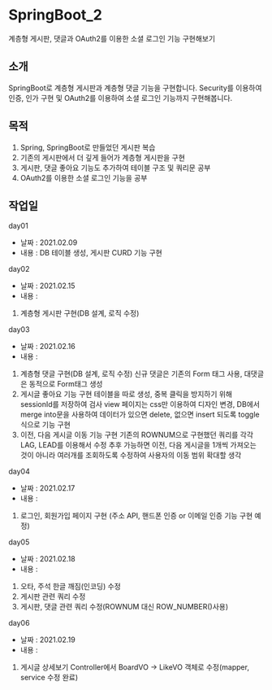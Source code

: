 # SpringBoot_2
계층형 게시판, 댓글과 OAuth2를 이용한 소셜 로그인 기능 구현해보기

## 소개
SpringBoot로 계층형 게시판과 계층형 댓글 기능을 구현합니다.
Security를 이용하여 인증, 인가 구현 및 OAuth2를 이용하여 소셜 로그인 기능까지 구현해봅니다.

## 목적
1. Spring, SpringBoot로 만들었던 게시판 복습
2. 기존의 게시판에서 더 깊게 들어가 계층형 게시판을 구현
3. 게시판, 댓글 좋아요 기능도 추가하여 테이블 구조 및 쿼리문 공부
4. OAuth2를 이용한 소셜 로그인 기능을 공부

## 작업일
day01
- 날짜 : 2021.02.09
- 내용 : DB 테이블 생성, 게시판 CURD 기능 구현

day02
- 날짜 : 2021.02.15
- 내용 : 
1. 계층형 게시판 구현(DB 설계, 로직 수정)

day03
- 날짜 : 2021.02.16
- 내용 : 
1. 계층형 댓글 구현(DB 설계, 로직 수정)
신규 댓글은 기존의 Form 태그 사용, 대댓글은 동적으로 Form태그 생성
2. 게시글 좋아요 기능 구현
테이블을 따로 생성, 중복 클릭을 방지하기 위해 sessionId를 저장하여 검사
view 페이지는 css만 이용하여 디자인 변경, DB에서 merge into문을 사용하여
데이터가 있으면 delete, 없으면 insert 되도록 toggle 식으로 기능 구현
3. 이전, 다음 게시글 이동 기능 구현
기존의 ROWNUM으로 구현했던 쿼리를 각각 LAG, LEAD를 이용해서 수정
추후 가능하면 이전, 다음 게시글을 1개씩 가져오는 것이 아니라 여러개를 조회하도록 수정하여 사용자의 이동 범위 확대할 생각

day04
- 날짜 : 2021.02.17
- 내용 : 
1. 로그인, 회원가입 페이지 구현 (주소 API, 핸드폰 인증 or 이메일 인증 기능 구현 예정)

day05
- 날짜 : 2021.02.18
- 내용 : 
1. 오타, 주석 한글 깨짐(인코딩) 수정
2. 게시판 관련 쿼리 수정
3. 게시판, 댓글 관련 쿼리 수정(ROWNUM 대신 ROW_NUMBER()사용)

day06
- 날짜 : 2021.02.19
- 내용 : 
1. 게시글 상세보기 Controller에서 BoardVO -> LikeVO 객체로 수정(mapper, service 수정 완료)

